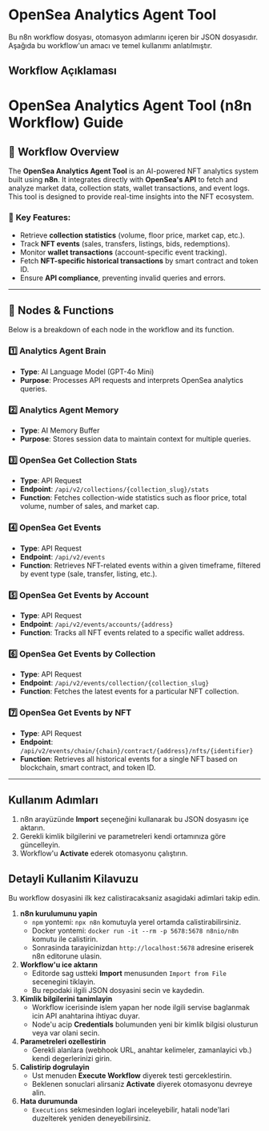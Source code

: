 # OpenSea Analytics Agent Tool

Bu n8n workflow dosyası, otomasyon adımlarını içeren bir JSON dosyasıdır.
Aşağıda bu workflow'un amacı ve temel kullanımı anlatılmıştır.

## Workflow Açıklaması
# OpenSea Analytics Agent Tool (n8n Workflow) Guide

## 🚀 Workflow Overview
The **OpenSea Analytics Agent Tool** is an AI-powered NFT analytics system built using **n8n**. It integrates directly with **OpenSea's API** to fetch and analyze market data, collection stats, wallet transactions, and event logs. This tool is designed to provide real-time insights into the NFT ecosystem.

### 🎯 **Key Features**:
- Retrieve **collection statistics** (volume, floor price, market cap, etc.).
- Track **NFT events** (sales, transfers, listings, bids, redemptions).
- Monitor **wallet transactions** (account-specific event tracking).
- Fetch **NFT-specific historical transactions** by smart contract and token ID.
- Ensure **API compliance**, preventing invalid queries and errors.

---

## 🔗 **Nodes & Functions**
Below is a breakdown of each node in the workflow and its function.

### **1️⃣ Analytics Agent Brain**
- **Type**: AI Language Model (GPT-4o Mini)
- **Purpose**: Processes API requests and interprets OpenSea analytics queries.

### **2️⃣ Analytics Agent Memory**
- **Type**: AI Memory Buffer
- **Purpose**: Stores session data to maintain context for multiple queries.

### **3️⃣ OpenSea Get Collection Stats**
- **Type**: API Request
- **Endpoint**: `/api/v2/collections/{collection_slug}/stats`
- **Function**: Fetches collection-wide statistics such as floor price, total volume, number of sales, and market cap.

### **4️⃣ OpenSea Get Events**
- **Type**: API Request
- **Endpoint**: `/api/v2/events`
- **Function**: Retrieves NFT-related events within a given timeframe, filtered by event type (sale, transfer, listing, etc.).

### **5️⃣ OpenSea Get Events by Account**
- **Type**: API Request
- **Endpoint**: `/api/v2/events/accounts/{address}`
- **Function**: Tracks all NFT events related to a specific wallet address.

### **6️⃣ OpenSea Get Events by Collection**
- **Type**: API Request
- **Endpoint**: `/api/v2/events/collection/{collection_slug}`
- **Function**: Fetches the latest events for a particular NFT collection.

### **7️⃣ OpenSea Get Events by NFT**
- **Type**: API Request
- **Endpoint**: `/api/v2/events/chain/{chain}/contract/{address}/nfts/{identifier}`
- **Function**: Retrieves all historical events for a single NFT based on blockchain, smart contract, and token ID.

---

## Kullanım Adımları
1. n8n arayüzünde **Import** seçeneğini kullanarak bu JSON dosyasını içe aktarın.
2. Gerekli kimlik bilgilerini ve parametreleri kendi ortamınıza göre güncelleyin.
3. Workflow'u **Activate** ederek otomasyonu çalıştırın.
## Detayli Kullanim Kilavuzu

Bu workflow dosyasini ilk kez calistiracaksaniz asagidaki adimlari takip edin.

1. **n8n kurulumunu yapin**  
   - `npm` yontemi: `npx n8n` komutuyla yerel ortamda calistirabilirsiniz.  
   - Docker yontemi: `docker run -it --rm -p 5678:5678 n8nio/n8n` komutu ile calistirin.  
   - Sonrasinda tarayicinizdan `http://localhost:5678` adresine eriserek n8n editorune ulasin.
2. **Workflow'u ice aktarın**  
   - Editorde sag ustteki **Import** menusunden `Import from File` secenegini tiklayin.  
   - Bu repodaki ilgili JSON dosyasini secin ve kaydedin.
3. **Kimlik bilgilerini tanimlayin**  
   - Workflow icerisinde islem yapan her node ilgili servise baglanmak icin API anahtarina ihtiyac duyar.  
   - Node'u acip **Credentials** bolumunden yeni bir kimlik bilgisi olusturun veya var olani secin.
4. **Parametreleri ozellestirin**  
   - Gerekli alanlara (webhook URL, anahtar kelimeler, zamanlayici vb.) kendi degerlerinizi girin.
5. **Calistirip dogrulayin**  
   - Ust menuden **Execute Workflow** diyerek testi gerceklestirin.  
   - Beklenen sonuclari alirsaniz **Activate** diyerek otomasyonu devreye alin.
6. **Hata durumunda**  
   - `Executions` sekmesinden loglari inceleyebilir, hatali node'lari duzelterek yeniden deneyebilirsiniz.

